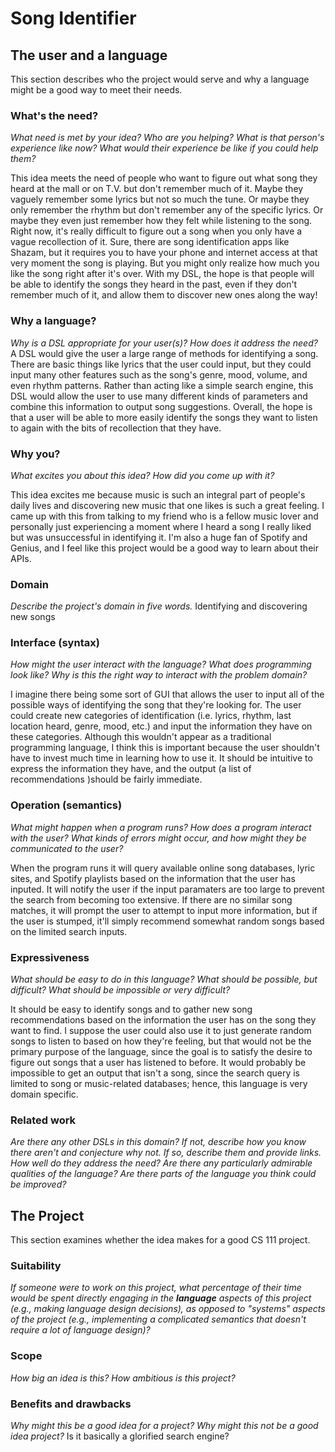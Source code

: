 # Song Identifier


## The user and a language
This section describes who the project would serve and why a language might be a
good way to meet their needs.


### What's the need?
_What need is met by your idea? Who are you helping? What is that person's
experience like now? What would their experience be like if you could help 
them?_

This idea meets the need of people who want to figure out what song they 
heard at the mall or on T.V. but don't remember much of it. Maybe they vaguely
remember some lyrics but not so much the tune. Or maybe they only remember the 
rhythm but don't remember any of the specific lyrics. Or maybe they even just 
remember how they felt while listening to the song. Right now, it's really 
difficult to figure out a song when you only have a vague recollection of it.
Sure, there are song identification apps like Shazam, but it requires you to have
your phone and internet access at that very moment the song is playing. But you
might only realize how much you like the song right after it's over. With my DSL,
the hope is that people will be able to identify the songs they heard in the past,
even if they don't remember much of it, and allow them to discover new ones along 
the way!


### Why a language?
_Why is a DSL appropriate for your user(s)? How does it address the need?_
A DSL would give the user a large range of methods for identifying a song.
There are basic things like lyrics that the user could input, but they could
input many other features such as the song's genre, mood, volume, and even rhythm
patterns. Rather than acting like a simple search engine, this DSL would allow the 
user to use many different kinds of parameters and combine this information to 
output song suggestions. Overall, the hope is that a user will be able to more
easily identify the songs they want to listen to again with the bits of recollection
that they have.


### Why you?
_What excites you about this idea? How did you come up with it?_

This idea excites me because music is such an integral part of people's daily
lives and discovering new music that one likes is such a great feeling. I came up
with this from talking to my friend who is a fellow music lover and personally just
experiencing a moment where I heard a song I really liked but was unsuccessful in
identifying it. I'm also a huge fan of Spotify and Genius, and I feel like this
project would be a good way to learn about their APIs. 


### Domain
_Describe the project's domain in five words._
Identifying and discovering new songs


### Interface (syntax)
_How might the user interact with the language? What does programming look 
like? Why is this the right way to interact with the problem domain?_

I imagine there being some sort of GUI that allows the user to input all
of the possible ways of identifying the song that they're looking for. The user
could create new categories of identification (i.e. lyrics, rhythm, last location
heard, genre, mood, etc.) and input the information they have on these categories.
Although this wouldn't appear as a traditional programming language, I think this
is important because the user shouldn't have to invest much time in learning how
to use it. It should be intuitive to express the information they have, and the
output (a list of recommendations )should be fairly immediate.


### Operation (semantics)
_What might happen when a program runs? How does a program interact with the
user? What kinds of errors might occur, and how might they be communicated to
the user?_

When the program runs it will query available online song databases, lyric
sites, and Spotify playlists based on the information that the user has inputed. 
It will notify the user if the input paramaters are too large to prevent the 
search from becoming too extensive. If there are no similar song matches, it
will prompt the user to attempt to input more information, but if the user is
stumped, it'll simply recommend somewhat random songs based on the limited
search inputs.


### Expressiveness
_What should be easy to do in this language? What should be possible, but
difficult? What should be impossible or very difficult?_

It should be easy to identify songs and to gather new song recommendations based
on the information the user has on the song they want to find. I suppose the user
could also use it to just generate random songs to listen to based on how they're
feeling, but that would not be the primary purpose of the language, since the goal
is to satisfy the desire to figure out songs that a user has listened to before. It
would probably be impossible to get an output that isn't a song, since the search
query is limited to song or music-related databases; hence, this language is very
domain specific.


### Related work
_Are there any other DSLs in this domain? If not, describe how you know there
aren't and conjecture why not. If so, describe them and provide links. How well 
do they address the need? Are there any particularly admirable qualities of the
language? Are there parts of the language you think could be improved?_



## The Project
This section examines whether the idea makes for a good CS 111 project.


### Suitability
_If someone were to work on this project, what percentage of their time would be
spent directly engaging in the **language** aspects of this project (e.g.,
making language design decisions), as opposed to "systems" aspects of the
project (e.g., implementing a complicated semantics that doesn't require a lot
of language design)?_


### Scope
_How big an idea is this? How ambitious is this project?_


### Benefits and drawbacks
_Why might this be a good idea for a project? Why might this not be a good idea 
project?_
Is it basically a glorified search engine?
